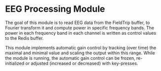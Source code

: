 # EEG Processing Module

The goal of this module is to read EEG data from the FieldTrip buffer, to Fourier transform it and compute power in specific frequency bands. The power in each frequency band in each channel is written as control values to the Redis buffer.

This module implements automatic gain control by tracking (over time) the maximal and minimal value and scaling the output within this range. While the module is running, the automatic gain control can be frozen, re-initialized or adjusted (increased or decreased) with key-presses.
